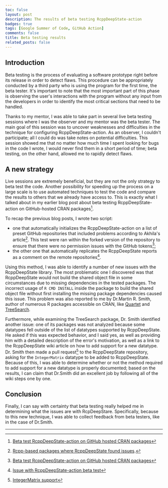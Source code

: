 ```yaml
---
toc: false
layout: post
description: The results of beta testing RcppDeepState-action 
badges: true
tags: [Google Summer of Code, GitHub Action]
comments: false
title: Beta testing results
related_posts: false
---
```


## Introduction
Beta testing is the process of evaluating a software prototype right before its
release in order to detect flaws. This procedure can be appropriately conducted 
by a third party who is using the program for the first time, the beta tester. 
It's important to note that the most important part of this phase is observing 
the user's interactions with the program without any input from the developers 
in order to identify the most critical sections that need to be handled. 

Thanks to my mentor, I was able to take part in several live beta testing 
sessions where I was the observer and my mentor was the beta tester. The main
goal of this session was to uncover weaknesses and difficulties in the technique
for configuring RcppDeepState-action. As an observer, I couldn't participate;
all I could do was take notes on potential difficulties. This session showed me 
that no matter how much time I spent looking for bugs in the code I wrote, I
would never find them in a short period of time; beta testing, on the other 
hand, allowed me to rapidly detect flaws. 

## A new strategy
Live sessions are extremely beneficial, but they are not the only strategy to 
beta test the code. Another possibility for speeding up the process on a large 
scale is to use automated techniques to test the code and compare the results to
others that we already have access to. This is exactly what I talked about in my
earlier blog post about beta testing RcppDeepState-action on GitHub-hosted CRAN 
packages[^1].

To recap the previous blog posts, I wrote two script:
* one that automatically initializes the RcppDeepState-action on a list of 
preset GitHub repositories that included problems according to Akhila's 
article[^2]. This test were ran within the forked version of the repository to 
ensure that there were no permission issues with the GitHub tokens[^1];
* the other one that automatically replicates the RcppDeepState reports as a 
comment on the remote repositories[^3]. 

Using this method, I was able to identify a number of new issues with the 
RcppDeepState library. The most problematic one I discovered was that 
RcppDeepState would not build the shared object file in some circumstances due 
to missing dependencies in the tested packages. The incorrect usage of 
`R CMD INSTALL` inside the package to build the shared object file without first
installing the missing package dependencies caused this issue. This problem was 
also reported to me by Dr.Martin R. Smith, author of numerous R packages 
accessible on CRAN, like [Quartet](https://cran.r-project.org/web/packages/Quartet/index.html) 
and [TreeSearch](https://cran.r-project.org/web/packages/TreeSearch/).

Furthermore, while examining the TreeSearch package, Dr. Smith identified 
another issue:  one of its packages was not analyzed because some datatypes fell
outside of the list of datatypes supported by RcppDeepState. He asked if this 
was expected behavior, and I said yes, as well as providing him with a detailed 
description of the error's motivation, as well as a link to the RcppDeepState 
wiki article on how to add support for a new datatype. Dr. Smith then made a 
pull request[^4] to the RcppDeepState repository, asking for the `IntegerMatrix`
datatype to be added to RcppDeepState. Because of this, I was able to determine 
whether or not the method required to add support for a new datatype is properly
documented; based on the results, I can claim that Dr.Smith did an excellent job 
by following all of the wiki steps one by one. 

## Conclusion
Finally, I can say with certainty that beta testing really helped me in 
determining what the issues are with RcpDeepStare. Specifically, because to this
new technique, I was able to collect feedback from beta testers, like in the 
case of Dr.Smith. 

<hr />

[^1]: [Beta test RcppDeepState-action on GitHub hosted CRAN packages](https://fabriziosandri.github.io/gsoc-2022-blog/github%20action/2022/08/23/rcppdeepstate-beta-test.html)
[^2]: [Rcpp-based packages where RcppDeepState found issues](https://akhikolla.github.io./packages-folders/)[^1]. 
[^3]: [Issue with RcppDeepState-action beta test](https://fabriziosandri.github.io/gsoc-2022-blog/github%20action/2022/08/30/rcppdeepstate-beta-test-2.html)
[^4]: [IntegerMatrix support](https://github.com/FabrizioSandri/RcppDeepState/pull/26)